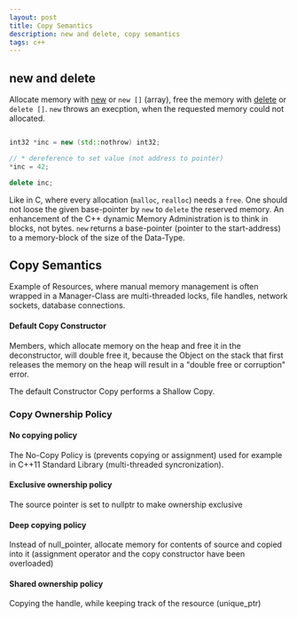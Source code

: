 ```yaml
---
layout: post
title: Copy Semantics
description: new and delete, copy semantics 
tags: c++
---
```




## new and delete 

Allocate memory with [new](http://www.cplusplus.com/reference/new/operator%20new/) or `new []` (array), free the memory with [delete](http://www.cplusplus.com/reference/new/operator%20delete/) or `delete []`.
`new` throws an execption, when the requested memory could not allocated. 
   
```c++

int32 *inc = new (std::nothrow) int32;

// * dereference to set value (not address to pointer) 
*inc = 42;

delete inc;

```

Like in C, where every allocation (`malloc`, `realloc`) needs a `free`. 
One should not loose the given base-pointer by `new` to `delete` the reserved memory. An enhancement of the C++ dynamic Memory Administration is to think in blocks, not bytes. `new` returns a base-pointer (pointer to the start-address) to a memory-block of the size of the Data-Type. 



## Copy Semantics

Example of Resources, where manual memory management is often wrapped in a Manager-Class are multi-threaded locks, file handles, network sockets, database connections.


#### Default Copy Constructor

Members, which allocate memory on the heap and free it in the deconstructor, will double free it, because the  Object on the stack that first releases the memory on the heap will result in a "double free or corruption" error. 
  
The default Constructor Copy  performs a Shallow Copy.


### Copy Ownership Policy

#### No copying policy 

The No-Copy Policy is (prevents copying or assignment) used for example in C++11 Standard Library (multi-threaded syncronization).

#### Exclusive ownership policy

The source pointer is set to nullptr to make ownership exclusive


#### Deep copying policy


Instead of null_pointer, allocate memory for contents of source and copied into it (assignment operator and the copy constructor have been overloaded)


#### Shared ownership policy

Copying the handle, while keeping track of the resource (unique_ptr)



